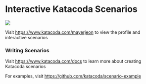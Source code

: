 # Interactive Katacoda Scenarios

[![](http://shields.katacoda.com/katacoda/mayerjeon/count.svg)](https://www.katacoda.com/mayerjeon "Get your profile on Katacoda.com")

Visit https://www.katacoda.com/mayerjeon to view the profile and interactive scenarios

### Writing Scenarios
Visit https://www.katacoda.com/docs to learn more about creating Katacoda scenarios

For examples, visit https://github.com/katacoda/scenario-example
